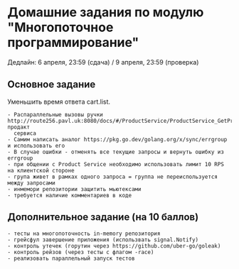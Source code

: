 # Домашние задания по модулю "Многопоточное программирование"
Дедлайн:  6 апреля, 23:59 (сдача) / 9 апреля, 23:59 (проверка)

## Основное задание
Уменьшить время ответа cart.list.

    - Распараллельные вызовы ручки http://route256.pavl.uk:8080/docs/#/ProductService/ProductService_GetProduct продакт
      сервиса
    - Самим написать аналог https://pkg.go.dev/golang.org/x/sync/errgroup и использовать его
    - В случае ошибки - отменять все текущие запросы и вернуть ошибку из errgroup
    - при общении с Product Service необходимо использовать лимит 10 RPS на клиентской стороне
    - група живет в рамках одного запроса = группа не переиспользуется между запросами
    - инмемори репозитории защитить мьютексами
    - требуется наличие комментариев в коде

## Дополнительное задание (на 10 баллов)
    - тесты на многопоточность in-memory репозитория
    - грейсфул завершение приложения (использвать signal.Notify)
    - контроль утечек (горутин через https://github.com/uber-go/goleak)
    - контроль рейзов (через тесты с флагом -race)
    - реализовать параллельный запуск тестов
